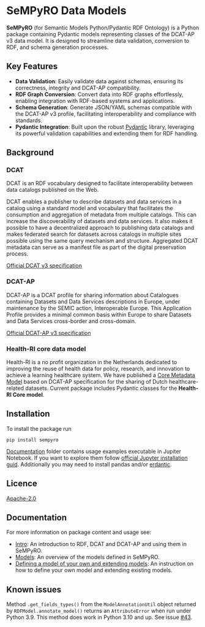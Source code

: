 # SeMPyRO Data Models

**SeMPyRO** (for Semantic Models Python/Pydantic RDF Ontology) is a Python package containing Pydantic models 
representing classes of the DCAT-AP v3 data model. It is designed to streamline data validation, conversion to RDF, 
and schema generation processes.

## Key Features

- **Data Validation**: Easily validate data against schemas, ensuring its correctness, integrity and DCAT-AP compatibility.
- **RDF Graph Conversion**: Convert data into RDF graphs effortlessly, enabling integration with RDF-based systems and applications.
- **Schema Generation**: Generate JSON/YAML schemas compatible with the DCAT-AP v3 profile, facilitating interoperability and compliance with standards.
- **Pydantic Integration**: Built upon the robust [Pydantic](https://docs.pydantic.dev/) library, leveraging its powerful validation capabilities and extending them for RDF handling.

## Background

### DCAT

DCAT is an RDF vocabulary designed to facilitate interoperability between data catalogs published on the Web.

DCAT enables a publisher to describe datasets and data services in a catalog using a standard model and vocabulary
that facilitates the consumption and aggregation of metadata from multiple catalogs. This can increase the
discoverability of datasets and data services. It also makes it possible to have a decentralized approach to publishing
data catalogs and makes federated search for datasets across catalogs in multiple sites possible using the same query
mechanism and structure. Aggregated DCAT metadata can serve as a manifest file as part of the digital preservation
process.

[Official DCAT v3 specification](https://www.w3.org/TR/vocab-dcat-3/)

### DCAT-AP

DCAT-AP is a DCAT profile for sharing information about Catalogues containing Datasets and Data Services descriptions
in Europe, under maintenance by the SEMIC action, Interoperable Europe. This Application Profile provides a minimal
common basis within Europe to share Datasets and Data Services cross-border and cross-domain.

[Official DCAT-AP v3 specification](https://semiceu.github.io/DCAT-AP/releases/3.0.0/)

### Health-RI core data model

Health-RI is a no profit organization in the Netherlands dedicated to improving the reuse of health data for policy, 
research, and innovation to achieve a learning healthcare system.
We have published a [Core Metadata Model](https://health-ri.atlassian.net/l/cp/udWLxwpu) based on DCAT-AP 
specification for the sharing of Dutch healthcare-related datasets.
Current package includes Pydantic classes for the **Health-RI Core model**.

## Installation

To install the package run
```commandline
pip install sempyro
```

[Documentation](./docs) folder contains usage examples executable in Jupiter Notebook. 
If you want to explore them follow [official Jupyter installation guid](https://jupyter.org/install#jupyter-notebook).
Additionally you may need to install pandas and/or [erdantic](./docs/Defining_extending_a_model#visualization-with-erdantic).

## Licence

[Apache-2.0](./LICENSE)

## Documentation

For more information on package content and usage see:
- [Intro](./docs/Intro.md): An introduction to RDF, DCAT and DCAT-AP and using them in SeMPyRO.
- [Models](./docs/Models.md): An overview of the models defined in SeMPyRO.
- [Defining a model of your own and extending models](./docs/Defining_extending_a_model.md): An instruction on how to define your own model and extending existing models.

## Known issues

Method `.get_fields_types()` from the `ModelAnnotationUtil` object returned by `RDFModel.annotate_model()` returns 
an `AttributeError` when run under Python 3.9. This method does work in Python 3.10 and up. 
See issue [#43](https://github.com/Health-RI/SeMPyRO/issues/43).